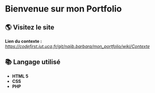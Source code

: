 # Bienvenue sur mon Portfolio

## 🌎 Visitez le site
**Lien du contexte :**  _https://codefirst.iut.uca.fr/git/najib.barbara/mon_portfolio/wiki/Contexte_
## 📚 Langage utilisé 
* **HTML 5** 
* **CSS**
* **PHP**